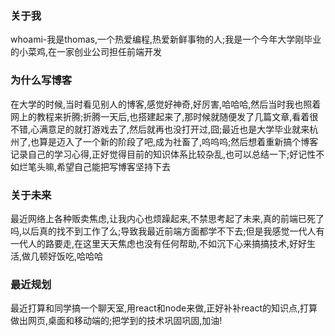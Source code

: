 ### 关于我
whoami-我是thomas,一个热爱编程,热爱新鲜事物的人;我是一个今年大学刚毕业的小菜鸡,在一家创业公司担任前端开发
### 为什么写博客
在大学的时候,当时看见别人的博客,感觉好神奇,好厉害,哈哈哈,然后当时我也照着网上的教程来折腾;折腾一天后,也搭建起来了,那时候就随便发了几篇文章,看着很不错,心满意足的就打游戏去了,然后就再也没打开过,囧;最近也是大学毕业就来杭州了,也算是迈入了一个新的阶段了吧,成为社畜了,呜呜呜;然后想着重新搞个博客记录自己的学习心得,正好觉得目前的知识体系比较杂乱,也可以总结一下;好记性不如烂笔头嘛,希望自己能把写博客坚持下去
### 关于未来
最近网络上各种贩卖焦虑,让我内心也烦躁起来,不禁思考起了未来,真的前端已死了吗,以后真的找不到工作了么;导致我最近前端方面都学不下去;但是我感觉一代人有一代人的路要走,在这里天天焦虑也没有任何帮助,不如沉下心来搞搞技术,好好生活,做几顿好饭吃,哈哈哈
### 最近规划
最近打算和同学搞一个聊天室,用react和node来做,正好补补react的知识点,打算做出网页,桌面和移动端的;把学到的技术巩固巩固,加油!
